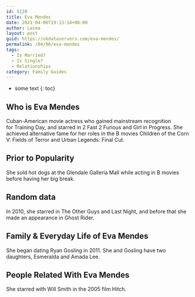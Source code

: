 ```yaml
---
id: 5220
title: Eva Mendes
date: 2021-04-06T19:13:14+00:00
author: Laima
layout: post
guid: https://ukdataservers.com/eva-mendes/
permalink: /04/06/eva-mendes
tags:
  - Is Married?
  - Is Single?
  - Relationships
category: Family Guides
---
```


* some text
{: toc}


## Who is Eva Mendes
                  
                  
                  
Cuban-American movie actress who gained mainstream recognition for Training Day, and starred in 2 Fast 2 Furious and Girl in Progress. She achieved alternative fame for her roles in the B movies Children of the Corn V: Fields of Terror and Urban Legends: Final Cut.  
                  
              
            
              
            
                
                
                
## Prior to Popularity
                  
                  
                  
She sold hot dogs at the Glendale Galleria Mall while acting in B movies before having her big break. 
                  
              
            
              
            
                
                
                
## Random data
                  
                  
                  
In 2010, she starred in The Other Guys and Last Night, and before that she made an appearance in Ghost Rider. 
                  
              
            
              
            
                
                
                
## Family & Everyday Life of Eva Mendes
                  
                  
                  
She began dating Ryan Gosling in 2011. She and Gosling have two daughters, Esmeralda and Amada Lee. 
                  
              
            
              
            
                
                
                
## People Related With Eva Mendes
                  
                  
                  
She starred with Will Smith in the 2005 film Hitch. 
                  
              
            
              
            
                
              
            
              
              
            
            
              
            
          
          
          